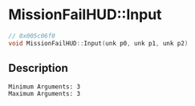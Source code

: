 # MissionFailHUD::Input
```c
// 0x005c06f0
void MissionFailHUD::Input(unk p0, unk p1, unk p2)
```
## Description
```
Minimum Arguments: 3
Maximum Arguments: 3
```
